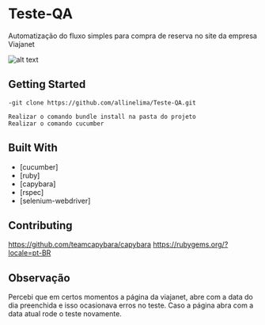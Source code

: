 # Teste-QA
Automatização do fluxo simples para compra de reserva no site da empresa Viajanet

![alt text](https://i.imgur.com/lXUZY2R.png)

## Getting Started

```
-git clone https://github.com/allinelima/Teste-QA.git

Realizar o comando bundle install na pasta do projeto
Realizar o comando cucumber
```

## Built With

* [cucumber]
* [ruby]
* [capybara]
* [rspec]
* [selenium-webdriver]


## Contributing

https://github.com/teamcapybara/capybara
https://rubygems.org/?locale=pt-BR

## Observação

Percebi que em certos momentos a página da viajanet, abre com a data do dia preenchida e isso ocasionava erros no teste.
Caso a página abra com a data atual rode o teste novamente.
